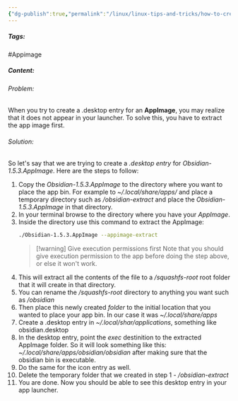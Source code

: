 ```yaml
---
{"dg-publish":true,"permalink":"/linux/linux-tips-and-tricks/how-to-create-desktop-entry-for-app-images/","noteIcon":""}
---
```


##### Tags:
#Appimage

##### Content:
###### Problem:
When you try to create a .desktop entry for an **AppImage**, you may realize that it does not appear in your launcher. To solve this, you have to extract the app image first.

###### Solution:
So let's say that we are trying to create a *.desktop entry* for *Obsidian-1.5.3.AppImage*. Here are the steps to follow:

1. Copy the *Obsidian-1.5.3.AppImage* to the directory where you want to place the app bin. For example to *~/.local/share/apps/* and place a temporary directory such as */obsidian-extract* and place the *Obsidian-1.5.3.AppImage* in that directory.
2. In your terminal browse to the directory where you have your *AppImage*.
3. Inside the directory use this command to extract the AppImage: 
	```bash
	./Obsidian-1.5.3.AppImage --appimage-extract
	```
	> [!warning] Give execution permissions first
	> Note that you should give execution permission to the app before doing the step above, or else it won't work. 
1. This will extract all the contents of the file to a */squashfs-root* root folder that it will create in that directory.
2. You can rename the */squashfs-root* directory to anything you want such as */obsidian* 
3. Then place this newly created *folder* to the initial location that you wanted to place your app bin. In our case it was *~/.local/share/apps*
4. Create a .desktop entry in *~/.local/shar/applications*, something like obsidian.desktop
5. In the desktop entry, point the *exec* destinition to the extracted AppImage folder. So it will look something like this: *~/.local/share/apps/obsidian/obsidian* after making sure that the obsidian bin is executable.
6. Do the same for the icon entry as well.
7. Delete the temporary folder that we created in step 1 - */obsidian-extract*
8. You are done. Now you should be able to see this desktop entry in your app launcher.